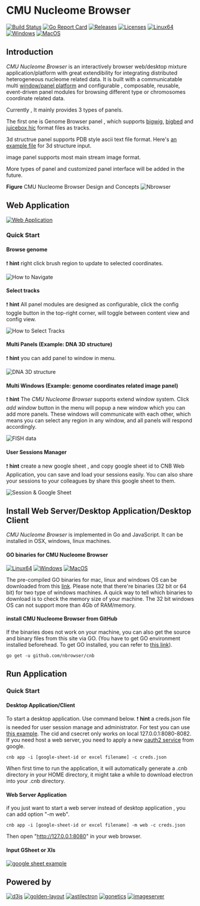 # CMU Nucleome Browser
[![Build Status](https://travis-ci.org/nbrowser/cnb.svg?branch=master)](https://travis-ci.org/nbrowser/cnb)
[![Go Report Card](https://goreportcard.com/badge/github.com/nbrowser/cnb)](https://goreportcard.com/report/github.com/nbrowser/cnb)
[![Releases](https://img.shields.io/github/release/nbrowser/cnb.svg)](https://github.com/nbrowser/cnb/releases)
[![Licenses](https://img.shields.io/badge/license-gpl3-orange.svg)](https://opensource.org/licenses/GPL-3.0)
[![Linux64](https://img.shields.io/badge/binary-linux-green.svg?style=flat)](http://genome.compbio.cs.cmu.edu/~xiaopenz/cnb/current/linux/cnb)
[![Windows](https://img.shields.io/badge/binary-win-blue.svg?style=flat)](http://genome.compbio.cs.cmu.edu/~xiaopenz/cnb/current/win64/cnb.exe)
[![MacOS](https://img.shields.io/badge/binary-macos-yellow.svg?style=flat)](http://genome.compbio.cs.cmu.edu/~xiaopenz/cnb/current/mac/cnb)

## Introduction
*CMU Nucleome Browser* is an interactively browser web/desktop mixture application/platform with great extendibility for integrating distributed heterogeneous nucleome related data.
It is built with a communicatable multi [window/panel platform](https://github.com/nbrowser/sand) and  configurable , composable, reusable, event-driven panel modules for browsing different type or chromosomes coordinate related data. 

Currently , It mainly provides 3 types of panels. 

The first one is Genome Browser panel , which supports [bigwig](http://genome.ucsc.edu/goldenPath/help/bigWig.html), [bigbed](http://genome.ucsc.edu/goldenPath/help/bigBed.html) and [juicebox hic](https://github.com/theaidenlab/juicer/wiki/Data)  format files as tracks. 

3d structrue panel supports PDB style ascii text file format. Here's [an example file](http://genome.compbio.cs.cmu.edu/~xiaopenz/cnb/data/structure_3.txt) for 3d structure input.

image panel supports most main stream image format. 

More types of panel and customized panel interface will be added in the future.




**Figure** CMU Nucleome Browser Design and Concepts
![Nbrowser](http://genome.compbio.cs.cmu.edu/~xiaopenz/cnb/gifs/nbrowser.png)





## Web Application
[![Web Application](https://img.shields.io/badge/CMU-Nucleome--Browser-green.svg?style=for-the-badge)](http://genome.compbio.cs.cmu.edu:8080)
### Quick Start
#### Browse genome
:exclamation: **hint** right click brush region to update to selected coordinates. 

![How to Navigate](http://genome.compbio.cs.cmu.edu/~xiaopenz/cnb/gifs/nav_500px.gif)
#### Select tracks
:exclamation: **hint**  All panel modules are designed as configurable, click the config toggle button in the top-right corner, will toggle between content view and config view.

![How to Select Tracks](http://genome.compbio.cs.cmu.edu/~xiaopenz/cnb/gifs/select_500px.gif)

#### Multi Panels (Example: DNA 3D structure) 
:exclamation: **hint**  you can add panel to window in menu.

![DNA 3D structure](http://genome.compbio.cs.cmu.edu/~xiaopenz/cnb/gifs/3d_500px.gif)

#### Multi Windows (Example: genome coordinates related image panel)
:exclamation: **hint**  The *CMU Nucleome Browser* supports extend window system. Click *add window* button in the menu will popup a new window which you can add more panels. These windows will communicate with each other, which means you can select any region in any window, and all panels will respond accordingly.

![FISH data](http://genome.compbio.cs.cmu.edu/~xiaopenz/cnb/gifs/ext_500px.gif)

#### User Sessions Manager 
:exclamation: **hint** create a new google sheet , and copy google sheet id to CNB Web Application, you can save and load your sessions easily. You can also share your sessions to your colleagues by share this google sheet to them.

![Session & Google Sheet](http://genome.compbio.cs.cmu.edu/~xiaopenz/cnb/gifs/session_500px.gif)

## Install Web Server/Desktop Application/Desktop Client
*CMU Nucleome Browser* is implemented in Go and JavaScript. It can be installed in OSX, windows, linux machines.

#### GO binaries for CMU Nucleome Browser
[![Linux64](https://img.shields.io/badge/binary-linux-green.svg?style=flat)](http://genome.compbio.cs.cmu.edu/~xiaopenz/cnb/current/linux/cnb)
[![Windows](https://img.shields.io/badge/binary-win-blue.svg?style=flat)](http://genome.compbio.cs.cmu.edu/~xiaopenz/cnb/current/win64/cnb.exe)
[![MacOS](https://img.shields.io/badge/binary-macos-yellow.svg?style=flat)](http://genome.compbio.cs.cmu.edu/~xiaopenz/cnb/current/mac/cnb)

The pre-compiled GO binaries for mac, linux and windows OS can be downloaded from this [link](http://genome.compbio.cs.cmu.edu/~xiaopenz/cnb/current). Please note that there're binaries (32 bit or 64 bit) for two type of windows machines. A quick way to tell which binaries to download is to check the memory size of your machine. The 32 bit windows OS can not support more than 4Gb of RAM/memory.

#### install CMU Nucleome Browser from GitHub
If the binaries does not work on your machine, you can also get the source and binary files from this site via GO. (You have to get GO environment installed beforehead. To get GO installed, you can refer to [this link](https://golang.org/doc/install)).

`go get -u github.com/nbrowser/cnb`

## Run Application

### Quick Start
#### Desktop Application/Client
To start a desktop application. Use command below.
:exclamation: **hint** a creds.json file is needed for user session manage and administrator. For test you can use [this example](https://github.com/nbrowser/cnb/blob/master/creds.json). The cid and csecret only works on local 127.0.0.1:8080-8082.  If you need host a web server, you need to apply a new [oauth2 service](https://developers.google.com/identity/protocols/OAuth2) from google.


`cnb app -i [google-sheet-id or excel filename] -c creds.json`

When first time to run the application, it will automatically generate a .cnb directory in your HOME directory, it might take a while to download electron into your .cnb directory. 
#### Web Server Application 
if you just want to start a web server instead of desktop application , you can add option "-m web". 

`cnb app -i [google-sheet-id or excel filename] -m web -c creds.json`

Then open "http://127.0.0.1:8080" in your web browser.
#### Input GSheet or Xls
[![google sheet example](https://img.shields.io/badge/example-gsheet-green.svg?style=flat)](https://docs.google.com/spreadsheets/d/1WaChnccn5iyKHm1ccZhRHSZmpzW7pPPrpGTSGoKTKO4/edit?usp=sharing)


## Powered by
[![d3js](https://img.shields.io/badge/javascript-d3js-yellow.svg?style=flat)](http://d3js.org)
[![golden-layout](https://img.shields.io/badge/javascript-golden--layout-green.svg?style=flat)](http://golden-layout.com)
[![astilectron](https://img.shields.io/badge/golang-astilectron-blue.svg?style=flat)](https://github.com/asticode/go-astilectron)
[![gonetics](https://img.shields.io/badge/golang-gonetics-red.svg?style=flat)](https://github.com/pbenner/gonetics)
[![imageserver](https://img.shields.io/badge/golang-imageserver-blue.svg?style=flat)](https://github.com/pierrre/imageserver)
